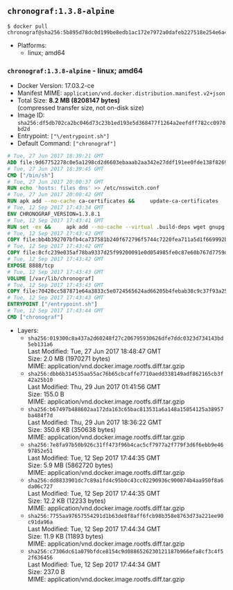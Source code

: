 ## `chronograf:1.3.8-alpine`

```console
$ docker pull chronograf@sha256:5b895d78dc0d199be8edb1ac172e7972a0dafeb227518e254e6a4e01596b2a32
```

-	Platforms:
	-	linux; amd64

### `chronograf:1.3.8-alpine` - linux; amd64

-	Docker Version: 17.03.2-ce
-	Manifest MIME: `application/vnd.docker.distribution.manifest.v2+json`
-	Total Size: **8.2 MB (8208147 bytes)**  
	(compressed transfer size, not on-disk size)
-	Image ID: `sha256:df5db702ca2bc046d73c23b1ed193e5d368477f1264a2eefdff782cc0970bd2d`
-	Entrypoint: `["\/entrypoint.sh"]`
-	Default Command: `["chronograf"]`

```dockerfile
# Tue, 27 Jun 2017 18:39:21 GMT
ADD file:9d67752278c0e5a1298cd2d6603ebaaab2aa342e27ddf191ee0fde138f82698c in / 
# Tue, 27 Jun 2017 18:39:45 GMT
CMD ["/bin/sh"]
# Tue, 27 Jun 2017 20:00:37 GMT
RUN echo 'hosts: files dns' >> /etc/nsswitch.conf
# Tue, 27 Jun 2017 20:00:42 GMT
RUN apk add --no-cache ca-certificates &&     update-ca-certificates
# Tue, 12 Sep 2017 17:43:34 GMT
ENV CHRONOGRAF_VERSION=1.3.8.1
# Tue, 12 Sep 2017 17:43:41 GMT
RUN set -ex &&     apk add --no-cache --virtual .build-deps wget gnupg tar &&     for key in         05CE15085FC09D18E99EFB22684A14CF2582E0C5 ;     do         gpg --keyserver ha.pool.sks-keyservers.net --recv-keys "$key" ||         gpg --keyserver pgp.mit.edu --recv-keys "$key" ||         gpg --keyserver keyserver.pgp.com --recv-keys "$key" ;     done &&     wget -q https://dl.influxdata.com/chronograf/releases/chronograf-${CHRONOGRAF_VERSION}-static_linux_amd64.tar.gz.asc &&     wget -q https://dl.influxdata.com/chronograf/releases/chronograf-${CHRONOGRAF_VERSION}-static_linux_amd64.tar.gz &&     gpg --batch --verify chronograf-${CHRONOGRAF_VERSION}-static_linux_amd64.tar.gz.asc chronograf-${CHRONOGRAF_VERSION}-static_linux_amd64.tar.gz &&     mkdir -p /usr/src &&     tar -C /usr/src -xzf chronograf-${CHRONOGRAF_VERSION}-static_linux_amd64.tar.gz &&     rm -f /usr/src/chronograf-*/chronograf.conf &&     chmod +x /usr/src/chronograf-*/* &&     cp -a /usr/src/chronograf-*/* /usr/bin/ &&     rm -rf *.tar.gz* /usr/src /root/.gnupg &&     apk del .build-deps
# Tue, 12 Sep 2017 17:43:42 GMT
COPY file:bb4b392707bfb4ca737581b240f672796f5744c7220fea711a5d1f669992b912 in /usr/share/chronograf/LICENSE 
# Tue, 12 Sep 2017 17:43:42 GMT
COPY file:8cfc239e035af78ba9337d25f99200091e0d054985fe0c87e60b767d7759d99d in /usr/share/chronograf/agpl-3.0.md 
# Tue, 12 Sep 2017 17:43:42 GMT
EXPOSE 8888/tcp
# Tue, 12 Sep 2017 17:43:43 GMT
VOLUME [/var/lib/chronograf]
# Tue, 12 Sep 2017 17:43:43 GMT
COPY file:70420cc587871e64a3833c5e0724565624ad66205b4febab38c9c37f93a25e28 in /entrypoint.sh 
# Tue, 12 Sep 2017 17:43:43 GMT
ENTRYPOINT ["/entrypoint.sh"]
# Tue, 12 Sep 2017 17:43:44 GMT
CMD ["chronograf"]
```

-	Layers:
	-	`sha256:019300c8a437a2d60248f27c206795930626dfe7ddc0323d734143bd5eb131a6`  
		Last Modified: Tue, 27 Jun 2017 18:48:47 GMT  
		Size: 2.0 MB (1970271 bytes)  
		MIME: application/vnd.docker.image.rootfs.diff.tar.gzip
	-	`sha256:dbb6b314535aa55ac76b65cbcaffe7710aedd338149adf862165cb3f42a25b10`  
		Last Modified: Thu, 29 Jun 2017 01:41:56 GMT  
		Size: 155.0 B  
		MIME: application/vnd.docker.image.rootfs.diff.tar.gzip
	-	`sha256:b67497b488602aa172da163c65bac813531a6a148a15054125a38957ba484f7d`  
		Last Modified: Thu, 29 Jun 2017 18:36:22 GMT  
		Size: 350.6 KB (350638 bytes)  
		MIME: application/vnd.docker.image.rootfs.diff.tar.gzip
	-	`sha256:7e8fa97b50b926c31ff473f96b4cac5cf7977a2f779f3d6f6ebb9e4697852e51`  
		Last Modified: Tue, 12 Sep 2017 17:44:35 GMT  
		Size: 5.9 MB (5862720 bytes)  
		MIME: application/vnd.docker.image.rootfs.diff.tar.gzip
	-	`sha256:dd8833901dc7c89a1fd4c95b0c43cc02290936c900074b4aa950f8a6da06c727`  
		Last Modified: Tue, 12 Sep 2017 17:44:35 GMT  
		Size: 12.2 KB (12233 bytes)  
		MIME: application/vnd.docker.image.rootfs.diff.tar.gzip
	-	`sha256:7755aa97657554291d1b63de8f8aff6fcb98b358e8763d73a221ee90c91da96a`  
		Last Modified: Tue, 12 Sep 2017 17:44:34 GMT  
		Size: 11.9 KB (11893 bytes)  
		MIME: application/vnd.docker.image.rootfs.diff.tar.gzip
	-	`sha256:c7306dc61a079bfdce8154c9d0886526230121187b966efa8cf3c4f52f636456`  
		Last Modified: Tue, 12 Sep 2017 17:44:34 GMT  
		Size: 237.0 B  
		MIME: application/vnd.docker.image.rootfs.diff.tar.gzip
